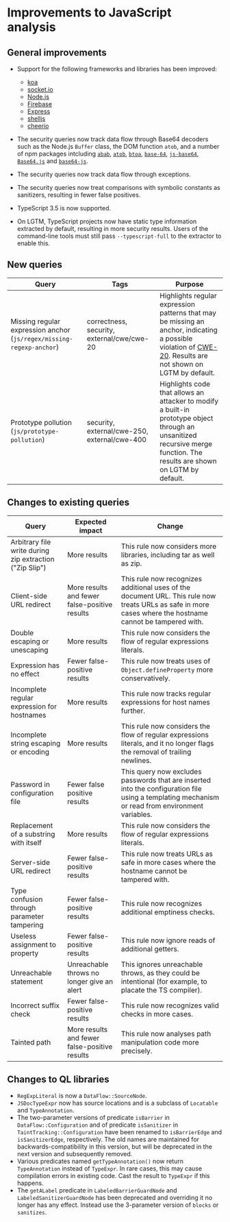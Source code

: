 # Improvements to JavaScript analysis

## General improvements

* Support for the following frameworks and libraries has been improved:
  - [koa](https://github.com/koajs/koa)
  - [socket.io](http://socket.io)
  - [Node.js](http://nodejs.org)
  - [Firebase](https://firebase.google.com/)
  - [Express](https://expressjs.com/)
  - [shelljs](https://www.npmjs.com/package/shelljs)
  - [cheerio](https://www.npmjs.com/package/cheerio)

* The security queries now track data flow through Base64 decoders such as the Node.js `Buffer` class, the DOM function `atob`, and a number of npm packages intcluding [`abab`](https://www.npmjs.com/package/abab), [`atob`](https://www.npmjs.com/package/atob), [`btoa`](https://www.npmjs.com/package/btoa), [`base-64`](https://www.npmjs.com/package/base-64), [`js-base64`](https://www.npmjs.com/package/js-base64), [`Base64.js`](https://www.npmjs.com/package/Base64) and [`base64-js`](https://www.npmjs.com/package/base64-js).

* The security queries now track data flow through exceptions.

* The security queries now treat comparisons with symbolic constants as sanitizers, resulting in fewer false positives.

* TypeScript 3.5 is now supported.

* On LGTM, TypeScript projects now have static type information extracted by default, resulting in more security results.
  Users of the command-line tools must still pass `--typescript-full` to the extractor to enable this.


## New queries

| **Query**                                     | **Tags**                                             | **Purpose**                                                                                                                                                                 |
|-----------------------------------------------|------------------------------------------------------|-----------------------------------------------------------------------------------------------------------------------------------------------------------------------------|
| Missing regular expression anchor (`js/regex/missing-regexp-anchor`) | correctness, security, external/cwe/cwe-20 | Highlights regular expression patterns that may be missing an anchor, indicating a possible violation of [CWE-20](https://cwe.mitre.org/data/definitions/20.html). Results are not shown on LGTM by default. |
| Prototype pollution (`js/prototype-pollution`)    | security, external/cwe-250, external/cwe-400 | Highlights code that allows an attacker to modify a built-in prototype object through an unsanitized recursive merge function. The results are shown on LGTM by default. |

## Changes to existing queries

| **Query**                      | **Expected impact**          | **Change**                                                                |
|--------------------------------|------------------------------|---------------------------------------------------------------------------|
| Arbitrary file write during zip extraction ("Zip Slip") | More results | This rule now considers more libraries, including tar as well as zip. |
| Client-side URL redirect       | More results and fewer false-positive results | This rule now recognizes additional uses of the document URL. This rule now treats URLs as safe in more cases where the hostname cannot be tampered with. |
| Double escaping or unescaping | More results | This rule now considers the flow of regular expressions literals. |
| Expression has no effect       | Fewer false-positive results | This rule now treats uses of `Object.defineProperty` more conservatively. |
| Incomplete regular expression for hostnames | More results | This rule now tracks regular expressions for host names further. |
| Incomplete string escaping or encoding | More results | This rule now considers the flow of regular expressions literals, and it no longer flags the removal of trailing newlines. |
| Password in configuration file | Fewer false positive results | This query now excludes passwords that are inserted into the configuration file using a templating mechanism or read from environment variables. |
| Replacement of a substring with itself | More results | This rule now considers the flow of regular expressions literals. |
| Server-side URL redirect       | Fewer false-positive results | This rule now treats URLs as safe in more cases where the hostname cannot be tampered with. |
| Type confusion through parameter tampering | Fewer false-positive results | This rule now recognizes additional emptiness checks. |
| Useless assignment to property | Fewer false-positive results | This rule now ignore reads of additional getters. |
| Unreachable statement | Unreachable throws no longer give an alert | This ignores unreachable throws, as they could be intentional (for example, to placate the TS compiler). |
| Incorrect suffix check | Fewer false-positive results | This rule now recognizes valid checks in more cases. |
| Tainted path | More results and fewer false-positive results | This rule now analyses path manipulation code more precisely. |

## Changes to QL libraries

* `RegExpLiteral` is now a `DataFlow::SourceNode`.
* `JSDocTypeExpr` now has source locations and is a subclass of `Locatable` and `TypeAnnotation`.
* The two-parameter versions of predicate `isBarrier` in `DataFlow::Configuration` and of predicate `isSanitizer` in `TaintTracking::Configuration` have been renamed to `isBarrierEdge` and `isSanitizerEdge`, respectively. The old names are maintained for backwards-compatibility in this version, but will be deprecated in the next version and subsequently removed.
* Various predicates named `getTypeAnnotation()` now return `TypeAnnotation` instead of `TypeExpr`.
  In rare cases, this may cause compilation errors in existing code. Cast the result to `TypeExpr` if this happens.
* The `getALabel` predicate in `LabeledBarrierGuardNode` and `LabeledSanitizerGuardNode`
  has been deprecated and overriding it no longer has any effect.
  Instead use the 3-parameter version of `blocks` or `sanitizes`.
